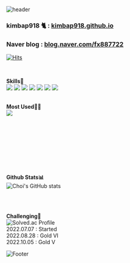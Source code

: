![header](https://capsule-render.vercel.app/api?type=waving&color=auto&height=150&section=header&text=&fontSize=80)


### kimbap918 🐈 :  <a href="https://kimbap918.github.io">kimbap918.github.io</a>
### Naver blog : <a href="https://blog.naver.com/fx887722">blog.naver.com/fx887722</a>
[![Hits](https://hits.seeyoufarm.com/api/count/incr/badge.svg?url=https%3A%2F%2Fgithub.com%2Fkimbap918&count_bg=%2379C83D&title_bg=%23555555&icon=&icon_color=%23E7E7E7&title=hits&edge_flat=false)](https://hits.seeyoufarm.com)
 

<br> 

 **Skills🏃‍**
 <br> 
 <img src="https://img.shields.io/badge/Spring-6DB33F?style=flat-square&logo=Spring&logoColor=white"/>
 <img src="https://img.shields.io/badge/Delphi-EE1F35?style=flat-square&logo=delphi&logoColor=white"/>
 <img src="https://img.shields.io/badge/MySQL-4479A1?style=flat-square&logo=MySQL&logoColor=white"/>
 <img src="https://img.shields.io/badge/Oracle-F80000?style=flat-square&logo=Oracle&logoColor=white"/>
 <img src="https://img.shields.io/badge/JavaScript-F7DF1E?style=flat-square&logo=JavaScript&logoColor=white"/>
 <img src="https://img.shields.io/badge/CSS3-1572B6?style=flat-square&logo=Css3&logoColor=white"/>
 <img src="https://img.shields.io/badge/Python-3776AB?style=flat-square&logo=python&logoColor=white"/>
<br>
<br>

**Most Used👨‍💻**<br>
<img align="left" src="https://github-readme-stats.vercel.app/api/top-langs/?username=kimbap918&theme=dracula&exclude_repo=Computer-Science-Engineering&layout=compact&langs_count=10"/>
<br>
<br>
<br>
<br>
<br>
<br>
<br>
<br>
<br>

**Github Stats📊**<br>
![Choi's GitHub stats](https://github-readme-stats.vercel.app/api?username=kimbap918&theme=dark&show_icons=true)

<br>
<br>

**Challenging🔭**<br>
![Solved.ac Profile](http://mazassumnida.wtf/api/v2/generate_badge?boj=choicho)
<br> 2022.07.07 : Started
<br> 2022.08.28 : Gold VI
<br> 2022.10.05 : Gold V

![Footer](https://capsule-render.vercel.app/api?type=waving&color=auto&height=150&section=footer)

<!--
**kimbap918/kimbap918** is a ✨ _special_ ✨ repository because its `README.md` (this file) appears on your GitHub profile.

Here are some ideas to get you started:

- 🔭 I’m currently working on ...
- 🌱 I’m currently learning ...
- 👯 I’m looking to collaborate on ...
- 🤔 I’m looking for help with ...
- 💬 Ask me about ...
- 📫 How to reach me: ...
- 😄 Pronouns: ...
- ⚡ Fun fact: ...
-->
